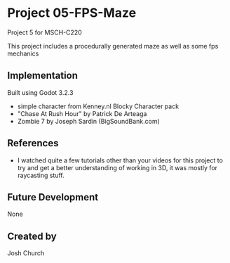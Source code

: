 # Project 05-FPS-Maze
Project 5 for MSCH-C220

This project includes a procedurally generated maze as well as some fps mechanics

## Implementation
Built using Godot 3.2.3

- simple character from Kenney.nl Blocky Character pack
- "Chase At Rush Hour" by Patrick De Arteaga
- Zombie 7 by Joseph Sardin (BigSoundBank.com)

## References
- I watched quite a few tutorials other than your videos for this project to try and get a better understanding of working in 3D, it was mostly for raycasting stuff.

## Future Development
None

## Created by 
Josh Church

